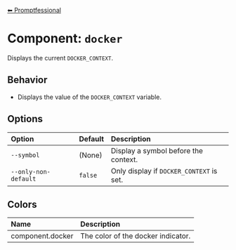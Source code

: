 [⬅ Promptfessional](../README.md#documentation)

# Component: `docker`

Displays the current `DOCKER_CONTEXT`.

## Behavior

- Displays the value of the `DOCKER_CONTEXT` variable.

## Options

|Option|Default|Description|
|:--|:--|:--|
|`--symbol`|(None)|Display a symbol before the context.|
|`--only-non-default`|`false`|Only display if `DOCKER_CONTEXT` is set.|

## Colors

|Name|Description|
|:--|:--|
|component.docker|The color of the docker indicator.|
